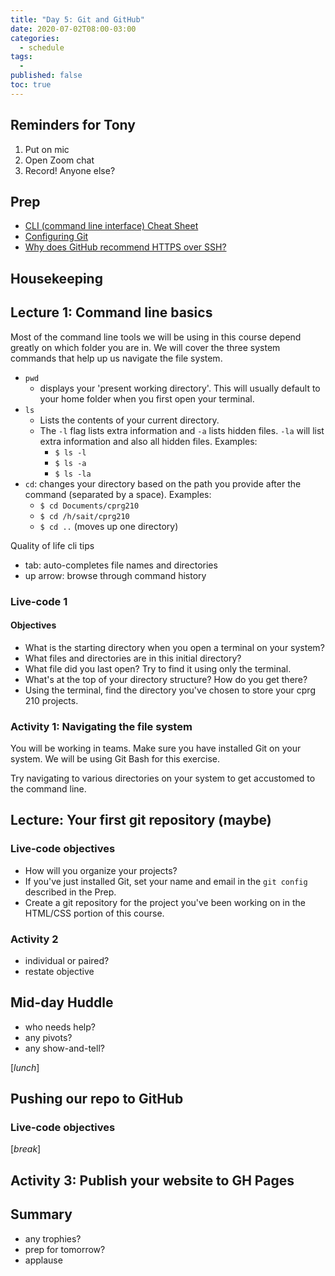 ```yaml
---
title: "Day 5: Git and GitHub"
date: 2020-07-02T08:00-03:00
categories:
  - schedule
tags:
  - 
published: false
toc: true
---
```

## Reminders for Tony
1. Put on mic
2. Open Zoom chat
3. Record! Anyone else?

## Prep
- [CLI (command line interface) Cheat Sheet](https://www.git-tower.com/blog/command-line-cheat-sheet/)
- [Configuring Git](https://git-scm.com/book/en/v2/Getting-Started-First-Time-Git-Setup)
- [Why does GitHub recommend HTTPS over SSH?](https://stackoverflow.com/questions/11041729/why-does-github-recommend-https-over-ssh)

## Housekeeping

## Lecture 1: Command line basics
Most of the command line tools we will be using in this course depend greatly on which folder you are in. We will cover the three system commands that help up us navigate the file system.
- `pwd`
  - displays your 'present working directory'. This will usually default to your home folder when you first open your terminal.
- `ls`
  - Lists the contents of your current directory. 
  - The `-l` flag lists extra information and `-a` lists hidden files. `-la` will list extra information and also all hidden files. Examples:
    - `$ ls -l`
    - `$ ls -a`
    - `$ ls -la`
- `cd`: changes your directory based on the path you provide after the command (separated by a space). Examples:
  - `$ cd Documents/cprg210`
  - `$ cd /h/sait/cprg210`
  - `$ cd ..` (moves up one directory)

Quality of life cli tips
- tab: auto-completes file names and directories
- up arrow: browse through command history

### Live-code 1
#### Objectives
- What is the starting directory when you open a terminal on your system?
- What files and directories are in this initial directory?
- What file did you last open? Try to find it using only the terminal.
- What's at the top of your directory structure? How do you get there?
- Using the terminal, find the directory you've chosen to store your cprg 210 projects.

### Activity 1: Navigating the file system
You will be working in teams. Make sure you have installed Git on your system. We will be using Git Bash for this exercise.

Try navigating to various directories on your system to get accustomed to the command line.

## Lecture: Your first git repository (maybe)

### Live-code objectives
- How will you organize your projects?
- If you've just installed Git, set your name and email in the `git config` described in the Prep. 
- Create a git repository for the project you've been working on in the HTML/CSS portion of this course.

### Activity 2
- individual or paired?
- restate objective

## Mid-day Huddle
- who needs help?
- any pivots?
- any show-and-tell?

[*lunch*]

## Pushing our repo to GitHub
### Live-code objectives

[*break*]

## Activity 3: Publish your website to GH Pages

## Summary
- any trophies?
- prep for tomorrow?
- applause